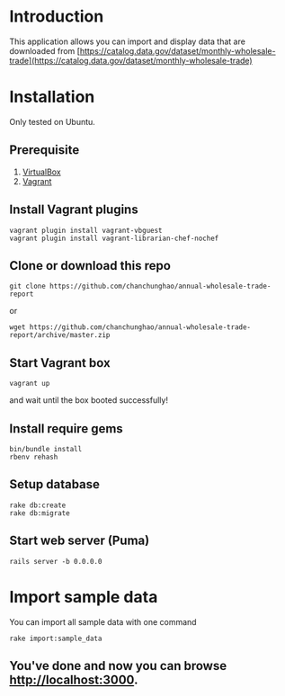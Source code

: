 # Introduction
This application allows you can import and display data that are downloaded from
[https://catalog.data.gov/dataset/monthly-wholesale-trade](https://catalog.data.gov/dataset/monthly-wholesale-trade)
# Installation
Only tested on Ubuntu.
## Prerequisite
1. [VirtualBox](https://www.virtualbox.org/wiki/Downloads)
2. [Vagrant](http://www.vagrantup.com/downloads.html)

## Install Vagrant plugins
```
vagrant plugin install vagrant-vbguest
vagrant plugin install vagrant-librarian-chef-nochef
```
## Clone or download this repo
```
git clone https://github.com/chanchunghao/annual-wholesale-trade-report
```
or
```
wget https://github.com/chanchunghao/annual-wholesale-trade-report/archive/master.zip
```
## Start Vagrant box
```
vagrant up
```
and wait until the box booted successfully!
## Install require gems
```
bin/bundle install
rbenv rehash
```
## Setup database
```
rake db:create
rake db:migrate
```
## Start web server (Puma)
```
rails server -b 0.0.0.0
```
# Import sample data
You can import all sample data with one command
```
rake import:sample_data
```
## You've done and now you can browse [http://localhost:3000](http://localhost:3000).
